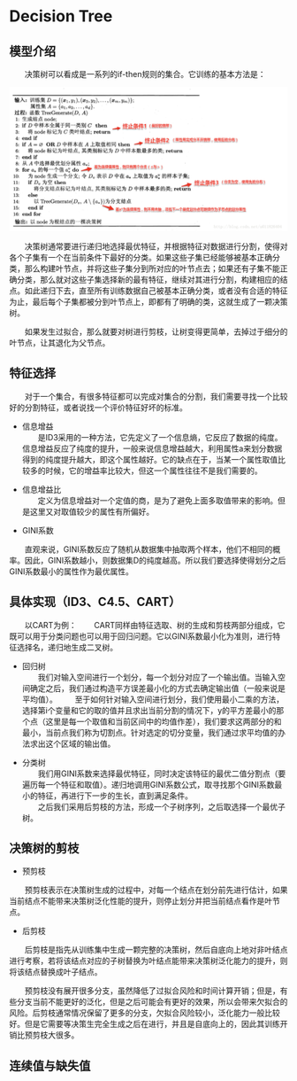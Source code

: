 # Decision Tree

## 模型介绍

&ensp;&ensp;&ensp;&ensp;决策树可以看成是一系列的if-then规则的集合。它训练的基本方法是：

![Dt](https://raw.githubusercontent.com/liuyaqiao/Learning-Note/master/DT.png)

&ensp;&ensp;&ensp;&ensp;决策树通常要进行递归地选择最优特征，并根据特征对数据进行分割，使得对各个子集有一个在当前条件下最好的分类。如果这些子集已经能够被基本正确分类，那么构建叶节点，并将这些子集分到所对应的叶节点去；如果还有子集不能正确分类，那么就对这些子集选择新的最有特征，继续对其进行分割，构建相应的结点。如此递归下去，直至所有训练数据自己被基本正确分类，或者没有合适的特征为止，最后每个子集都被分到叶节点上，即都有了明确的类，这就生成了一颗决策树。

&ensp;&ensp;&ensp;&ensp;如果发生过拟合，那么就要对树进行剪枝，让树变得更简单，去掉过于细分的叶节点，让其退化为父节点。

## 特征选择

&ensp;&ensp;&ensp;&ensp;对于一个集合，有很多特征都可以完成对集合的分割，我们需要寻找一个比较好的分割特征，或者说找一个评价特征好坏的标准。

- 信息增益  
&ensp;&ensp;&ensp;&ensp;是ID3采用的一种方法，它先定义了一个信息熵，它反应了数据的纯度。信息增益反应了纯度的提升，一般来说信息增益越大，利用属性a来划分数据得到的纯度提升越大，即这个属性越好。它的缺点在于，当某一个属性取值比较多的时候，它的增益率比较大，但这一个属性往往不是我们需要的。

- 信息增益比  
&ensp;&ensp;&ensp;&ensp;定义为信息增益对一个定值的商，是为了避免上面多取值带来的影响。但是这里又对取值较少的属性有所偏好。

- GINI系数  

&ensp;&ensp;&ensp;&ensp;直观来说，GINI系数反应了随机从数据集中抽取两个样本，他们不相同的概率。因此，GINI系数越小，则数据集D的纯度越高。所以我们要选择使得划分之后GINI系数最小的属性作为最优属性。

## 具体实现（ID3、C4.5、CART）

&ensp;&ensp;&ensp;&ensp;以CART为例：
&ensp;&ensp;&ensp;&ensp;CART同样由特征选取、树的生成和剪枝两部分组成，它既可以用于分类问题也可以用于回归问题。它以GINI系数最小化为准则，进行特征选择名，递归地生成二叉树。

- 回归树  
&ensp;&ensp;&ensp;&ensp;我们对输入空间进行一个划分，每一个划分对应了一个输出值。当输入空间确定之后，我们通过构造平方误差最小化的方式去确定输出值（一般来说是平均值）。
&ensp;&ensp;&ensp;&ensp;至于如何针对输入空间进行划分，我们使用最小二乘的方法，选择第i个变量和它的取的值并且求出当前分割的情况下，y的平方差最小的那个点（这里是每一个取值和当前区间中的均值作差），我们要求这两部分的和最小，当前点我们称为切割点。针对选定的切分变量，我们通过求平均值的办法求出这个区域的输出值。


- 分类树  
&ensp;&ensp;&ensp;&ensp;我们用GINI系数来选择最优特征，同时决定该特征的最优二值分割点（要遍历每一个特征和取值）。递归地调用GINI系数公式，取寻找那个GINI系数最小的特征，再进行下一步的生长，直到满足条件。  
&ensp;&ensp;&ensp;&ensp;之后我们采用后剪枝的方法，形成一个子树序列，之后取选择一个最优子树。


## 决策树的剪枝

- 预剪枝

&ensp;&ensp;&ensp;&ensp;预剪枝表示在决策树生成的过程中，对每一个结点在划分前先进行估计，如果当前结点不能带来决策树泛化性能的提升，则停止划分并把当前结点看作是叶节点。

- 后剪枝

&ensp;&ensp;&ensp;&ensp;后剪枝是指先从训练集中生成一颗完整的决策树，然后自底向上地对非叶结点进行考察，若将该结点对应的子树替换为叶结点能带来决策树泛化能力的提升，则将该结点替换成叶子结点。

&ensp;&ensp;&ensp;&ensp;预剪枝没有展开很多分支，虽然降低了过拟合风险和时间计算开销；但是，有些分支当前不能更好的泛化，但是之后可能会有更好的效果，所以会带来欠拟合的风险。后剪枝通常情况保留了更多的分支，欠拟合风险较小，泛化能力一般比较好。但是它需要等决策生完全生成之后在进行，并且是自底向上的，因此其训练开销比预剪枝大很多。

## 连续值与缺失值



